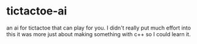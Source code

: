 # tictactoe-ai
an ai for tictactoe that can play for you.
I didn't really put much effort into this it was more just about making something with c++ so I could learn it.
